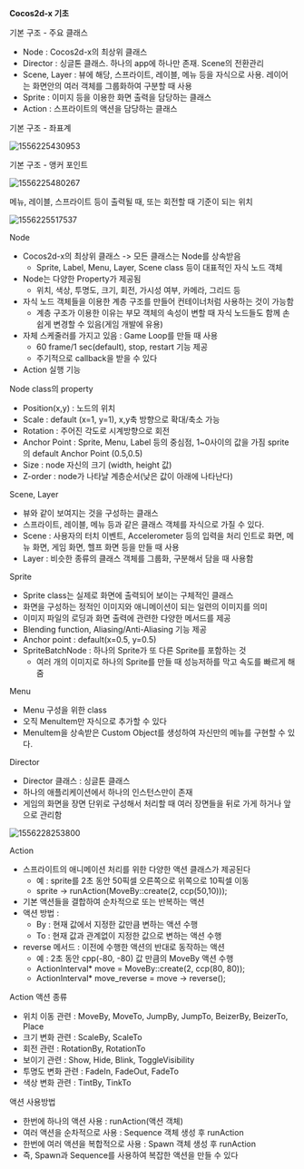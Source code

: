 **Cocos2d-x 기초**

기본 구조 - 주요 클래스

- Node : Cocos2d-x의 최상위 클래스
- Director : 싱글톤 클래스. 하나의 app에 하나만 존재. Scene의 전환관리
- Scene, Layer : 뷰에 해당, 스프라이트, 레이블, 메뉴 등을 자식으로 사용. 레이어는 화면안의 여러 객체를 그룹화하여 구분할 때 사용
- Sprite : 이미지 등을 이용한 화면 출력을 담당하는 클래스
- Action : 스프라이트의 액션을 담당하는 클래스

기본 구조 - 좌표계

![1556225430953](C:\Users\Administrator\AppData\Roaming\Typora\typora-user-images\1556225430953.png)

기본 구조 - 앵커 포인트

![1556225480267](C:\Users\Administrator\AppData\Roaming\Typora\typora-user-images\1556225480267.png)

메뉴, 레이블, 스프라이트 등이 출력될 때, 또는 회전할 때 기준이 되는 위치

![1556225517537](C:\Users\Administrator\AppData\Roaming\Typora\typora-user-images\1556225517537.png)

Node

- Cocos2d-x의 최상위 클래스 -> 모든 클래스는 Node를 상속받음
  - Sprite, Label, Menu, Layer, Scene class 등이 대표적인 자식 노드 객체
- Node는 다양한 Property가 제공됨
  - 위치, 색상, 투명도, 크기, 회전, 가시성 여부, 카메라, 그리드 등
- 자식 노드 객체들을 이용한 계층 구조를 만들어 컨테이너처럼 사용하는 것이 가능함
  - 계층 구조가 이용한 이유는 부모 객체의 속성이 변할 때 자식 노드들도 함께 손쉽게 변경할 수 있음(게임 개발에 유용)
- 자체 스케줄러를 가지고 있음 : Game Loop를 만들 때 사용
  - 60 frame/1 sec(default), stop, restart 기능 제공
  - 주기적으로 callback을 받을 수 있다
- Action 실행 기능

Node class의 property

- Position(x,y) : 노드의 위치
- Scale : default (x=1, y=1), x,y축 방향으로 확대/축소 가능
- Rotation : 주어진 각도로 시계방향으로 회전
- Anchor Point : Sprite, Menu, Label 등의 중심점, 1~0사이의 값을 가짐 sprite의 default Anchor Point (0.5,0.5)
- Size : node 자신의 크기 (width, height 값)
- Z-order : node가 나타날 계층순서(낮은 값이 아래에 나타난다)

Scene, Layer

- 뷰와 같이 보여지는 것을 구성하는 클래스
- 스프라이트, 레이블, 메뉴 등과 같은 클래스 객체를 자식으로 가질 수 있다.
- Scene : 사용자의 터치 이벤트, Accelerometer 등의 입력을 처리 인트로 화면, 메뉴 화면, 게임 화면, 헬프 화면 등을 만들 때 사용
- Layer : 비슷한 종류의 클래스 객체를 그룹화, 구분해서 담을 때 사용함

Sprite

- Sprite class는 실제로 화면에 출력되어 보이는 구체적인 클래스
- 화면을 구성하는 정적인 이미지와 애니메이션이 되는 일련의 이미지를 의미
- 이미지 파일의 로딩과 화면 출력에 관련한 다양한 메서드를 제공
- Blending function, Aliasing/Anti-Aliasing 기능 제공
- Anchor point : default(x=0.5, y=0.5)
- SpriteBatchNode : 하나의 Sprite가 또 다른 Sprite를 포함하는 것
  - 여러 개의 이미지로 하나의 Sprite를 만들 때 성능저하를 막고 속도를 빠르게 해줌

Menu

- Menu 구성을 위한 class
- 오직 MenuItem만 자식으로 추가할 수 있다
- MenuItem을 상속받은 Custom Object를 생성하여 자신만의 메뉴를 구현할 수 있다.

Director

- Director 클래스 : 싱글톤 클래스
- 하나의 애플리케이션에서 하나의 인스턴스만이 존재
- 게임의 화면을 장면 단위로 구성해서 처리할 때 여러 장면들을 뒤로 가게 하거나 앞으로 관리함

![1556228253800](C:\Users\Administrator\AppData\Roaming\Typora\typora-user-images\1556228253800.png)

Action

- 스프라이트의 애니메이션 처리를 위한 다양한 액션 클래스가 제공된다
  - 예 : sprite를 2초 동안 50픽셀 오른쪽으로 위쪽으로 10픽셀 이동
  - sprite -> runAction(MoveBy::create(2, ccp(50,10)));
- 기본 액션들을 결합하여 순차적으로 또는 반복하는 액션
- 액션 방법 :
  - By : 현재 값에서 지정한 값만큼 변하는 액션 수행
  - To : 현재 값과 관계없이 지정한 값으로 변하는 액션 수행
- reverse 메서드 : 이전에 수행한 액션의 반대로 동작하는 액션
  - 예 : 2초 동안 cpp(-80, -80) 값 만큼의 MoveBy 액션 수행
  - ActionInterval* move = MoveBy::create(2, ccp(80, 80));
  - ActionInterval* move_reverse = move -> reverse();

Action 액션 종류

- 위치 이동 관련 : MoveBy, MoveTo, JumpBy, JumpTo, BeizerBy, BeizerTo, Place
- 크기 변화 관련 : ScaleBy, ScaleTo
- 회전 관련 : RotationBy, RotationTo
- 보이기 관련 : Show, Hide, Blink, ToggleVisibility
- 투명도 변화 관련 : FadeIn, FadeOut, FadeTo
- 색상 변화 관련 : TintBy, TinkTo

액션 사용방법

- 한번에 하나의 액션 사용 : runAction(액션 객체)
- 여러 액션을 순차적으로 사용 : Sequence 객체 생성 후 runAction
- 한번에 여러 액션을 복합적으로 사용 : Spawn 객체 생성 후 runAction
- 즉, Spawn과 Sequence를 사용하여 복잡한 액션을 만들 수 있다